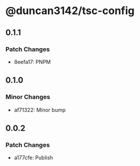 # @duncan3142/tsc-config

## 0.1.1

### Patch Changes

- 8eefa17: PNPM

## 0.1.0

### Minor Changes

- af71322: Minor bump

## 0.0.2

### Patch Changes

- a177cfe: Publish
